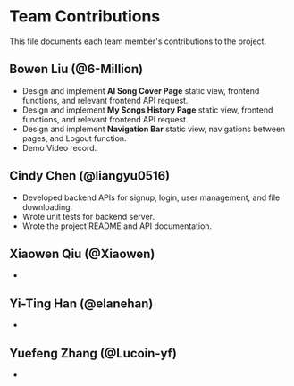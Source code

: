 # Team Contributions

This file documents each team member's contributions to the project.

## Bowen Liu (@6-Million)

- Design and implement **AI Song Cover Page** static view, frontend functions, and relevant frontend API request.
- Design and implement **My Songs History Page** static view, frontend functions, and relevant frontend API request.
- Design and implement **Navigation Bar** static view, navigations between pages, and Logout function.
- Demo Video record.

## Cindy Chen (@liangyu0516)

- Developed backend APIs for signup, login, user management, and file downloading.
- Wrote unit tests for backend server.
- Wrote the project README and API documentation.

## Xiaowen Qiu (@Xiaowen)

- 

## Yi-Ting Han (@elanehan)

- 

## Yuefeng Zhang (@Lucoin-yf)

- 
